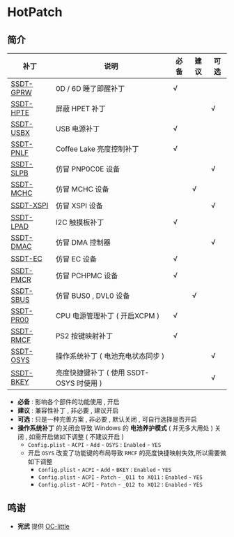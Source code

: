 # HotPatch
## 简介
| 补丁                       | 说明                                     | 必备 | 建议 | 可选 |
| -------------------------- | ---------------------------------------- | ---- | ---- | ---- |
| [SSDT-GPRW](SSDT-GPRW.dsl) | 0D / 6D 睡了即醒补丁                     | √    |      |      |
| [SSDT-HPTE](SSDT-HPTE.dsl) | 屏蔽 HPET 补丁                           |      |      | √    |
| [SSDT-USBX](SSDT-USBX.dsl) | USB 电源补丁                             | √    |      |      |
| [SSDT-PNLF](SSDT-PNLF.dsl) | Coffee Lake 亮度控制补丁                 | √    |      |      |
| [SSDT-SLPB](SSDT-SLPB.dsl) | 仿冒 PNP0C0E 设备                        |      |      | √    |
| [SSDT-MCHC](SSDT-MCHC.dsl) | 仿冒 MCHC 设备                           |      | √    |      |
| [SSDT-XSPI](SSDT-XSPI.dsl) | 仿冒 XSPI 设备                           |      |      | √    |
| [SSDT-LPAD](SSDT-LPAD.dsl) | I2C 触摸板补丁                           | √    |      |      |
| [SSDT-DMAC](SSDT-DMAC.dsl) | 仿冒 DMA 控制器                          |      |      | √    |
| [SSDT-EC](SSDT-EC.dsl)     | 仿冒 EC 设备                             | √    |      |      |
| [SSDT-PMCR](SSDT-PMCR.dsl) | 仿冒 PCHPMC 设备                         | √    |      |      |
| [SSDT-SBUS](SSDT-SBUS.dsl) | 仿冒 BUS0 , DVL0 设备                    |      | √    |      |
| [SSDT-PR00](SSDT-PR00.dsl) | CPU 电源管理补丁 ( 开启XCPM )            | √    |      |      |
| [SSDT-RMCF](SSDT-RMCF.dsl) | PS2 按键映射补丁                         | √    |      |      |
| [SSDT-OSYS](SSDT-OSYS.dsl) | 操作系统补丁 ( 电池充电状态同步 )        |      |      | √    |
| [SSDT-BKEY](SSDT-BKEY.dsl) | 亮度快捷键补丁 ( 使用 SSDT-OSYS 时使用 ) |      |      | √    |
- **必备** : 影响各个部件的功能使用 , 开启
- **建议** : 兼容性补丁 , 非必要 , 建议开启
- **可选** : 只是一种完善方案 , 非必要 , 默认关闭 , 可自行选择是否开启
- **操作系统补丁** 的关闭会导致 Windows 的 **电池养护模式** ( 并无多大用处 ) 关闭 , 如需开启做如下调整 ( 不建议开启 )
  - `Config.plist` - `ACPI` - `Add` - `OSYS` : `Enabled` - `YES`
  - 开启 `OSYS` 改变了功能键的布局导致 `RMCF` 的亮度快捷映射失效,所以需要做如下调整
    - `Config.plist` - `ACPI` - `Add` - `BKEY` : `Enabled` - `YES`
    - `Config.plist` - `ACPI` - `Patch` - `_Q11 to XQ11` : `Enabled` - `YES`
    - `Config.plist` - `ACPI` - `Patch` - `_Q12 to XQ12` : `Enabled` - `YES`

## 鸣谢

- **宪武** 提供 [OC-little](https://github.com/daliansky/OC-little)